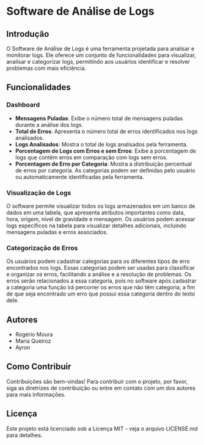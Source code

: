 # Software de Análise de Logs

## Introdução
O Software de Análise de Logs é uma ferramenta projetada para analisar e monitorar logs. Ele oferece um conjunto de funcionalidades para visualizar, analisar e categorizar logs, permitindo aos usuários identificar e resolver problemas com mais eficiência.

## Funcionalidades

### Dashboard
- **Mensagens Puladas**: Exibe o número total de mensagens puladas durante a análise dos logs.
- **Total de Erros**: Apresenta o número total de erros identificados nos logs analisados.
- **Logs Analisados**: Mostra o total de logs analisados pela ferramenta.
- **Porcentagem de Logs com Erros e sem Erros**: Exibe a porcentagem de logs que contêm erros em comparação com logs sem erros.
- **Porcentagem de Erro por Categoria**: Mostra a distribuição percentual de erros por categoria. As categorias podem ser definidas pelo usuário ou automaticamente identificadas pela ferramenta.

### Visualização de Logs
O software permite visualizar todos os logs armazenados em um banco de dados em uma tabela, que apresenta atributos importantes como data, hora, origem, nível de gravidade e mensagem. Os usuários podem acessar logs específicos na tabela para visualizar detalhes adicionais, incluindo mensagens puladas e erros associados.

### Categorização de Erros
Os usuários podem cadastrar categorias para os diferentes tipos de erro encontrados nos logs. Essas categorias podem ser usadas para classificar e organizar os erros, facilitando a análise e a resolução de problemas. Os erros serão relacionados a essa categoria, pois no software após cadastrar a categoria uma função irá percorrer os erros que não têm categoria, a fim de que seja encontrado um erro que possui essa categoria dentro do texto dele.

## Autores
- Rogério Moura
- Maria Queiroz
- Ayron

## Como Contribuir
Contribuições são bem-vindas! Para contribuir com o projeto, por favor, siga as diretrizes de contribuição ou entre em contato com um dos autores para mais informações.

## Licença
Este projeto está licenciado sob a Licença MIT - veja o arquivo LICENSE.md para detalhes.
